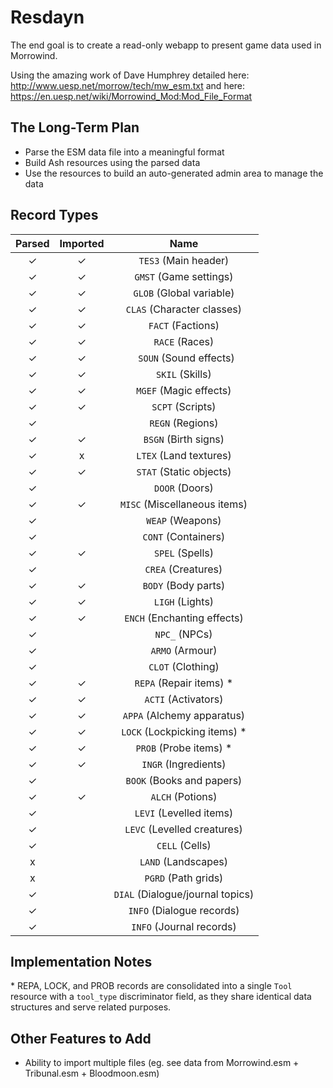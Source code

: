 # Resdayn

The end goal is to create a read-only webapp to present game data used in Morrowind.

Using the amazing work of Dave Humphrey detailed here: http://www.uesp.net/morrow/tech/mw_esm.txt and here: https://en.uesp.net/wiki/Morrowind_Mod:Mod_File_Format

## The Long-Term Plan

- Parse the ESM data file into a meaningful format
- Build Ash resources using the parsed data
- Use the resources to build an auto-generated admin area to manage the data

## Record Types

| Parsed | Imported | Name |
| :---:  | :---:    | :--: |
| ✓      | ✓        | `TES3` (Main header) |
| ✓      | ✓        | `GMST` (Game settings) |
| ✓      | ✓        | `GLOB` (Global variable) |
| ✓      | ✓        | `CLAS` (Character classes) |
| ✓      | ✓        | `FACT` (Factions) |
| ✓      | ✓        | `RACE` (Races) |
| ✓      | ✓        |` SOUN` (Sound effects) |
| ✓      | ✓        | `SKIL` (Skills) |
| ✓      | ✓        | `MGEF` (Magic effects) |
| ✓      | ✓        | `SCPT` (Scripts) |
| ✓      |          | `REGN` (Regions) |
| ✓      | ✓        | `BSGN` (Birth signs) |
| ✓      | x        | `LTEX` (Land textures) |
| ✓      | ✓        | `STAT` (Static objects) |
| ✓      |          | `DOOR` (Doors) |
| ✓      | ✓        | `MISC` (Miscellaneous items) |
| ✓      |          | `WEAP` (Weapons) |
| ✓      |          | `CONT` (Containers) |
| ✓      | ✓        | `SPEL` (Spells) |
| ✓      |          | `CREA` (Creatures) |
| ✓      | ✓        | `BODY` (Body parts) |
| ✓      | ✓        | `LIGH` (Lights) |
| ✓      | ✓        | `ENCH` (Enchanting effects) |
| ✓      |          | `NPC_` (NPCs) |
| ✓      |          | `ARMO` (Armour) |
| ✓      |          | `CLOT` (Clothing) |
| ✓      | ✓        | `REPA` (Repair items) * |
| ✓      | ✓        | `ACTI` (Activators) |
| ✓      | ✓        | `APPA` (Alchemy apparatus) |
| ✓      | ✓        | `LOCK` (Lockpicking items) * |
| ✓      | ✓        | `PROB` (Probe items) * |
| ✓      | ✓        | `INGR` (Ingredients) |
| ✓      |          | `BOOK` (Books and papers) |
| ✓      | ✓        | `ALCH` (Potions) |
| ✓      |          | `LEVI` (Levelled items) |
| ✓      |          | `LEVC` (Levelled creatures) |
| ✓      |          | `CELL` (Cells) |
| x      |          | `LAND` (Landscapes) |
| x      |          | `PGRD` (Path grids) |
| ✓      |          | `DIAL` (Dialogue/journal topics) |
| ✓      |          | `INFO` (Dialogue records) |
| ✓      |          | `INFO` (Journal records) |

## Implementation Notes

\* REPA, LOCK, and PROB records are consolidated into a single `Tool` resource with a `tool_type` discriminator field, as they share identical data structures and serve related purposes.

## Other Features to Add

* Ability to import multiple files (eg. see data from Morrowind.esm + Tribunal.esm + Bloodmoon.esm)
